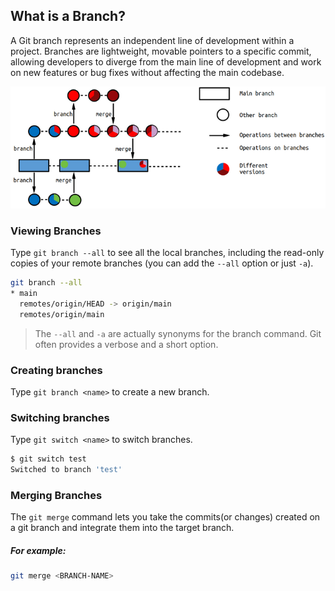 ## What is a Branch?

A Git branch represents an independent line of development within a project. Branches are lightweight, movable pointers to a specific commit, allowing developers to diverge from the main line of development and work on new features or bug fixes without affecting the main codebase. 

<center>

![Alt text](docs/img/image-2.png)

</center>

### Viewing Branches

Type `git branch --all` to see all the local branches, including the read-only copies of your remote branches (you can add the `--all` option or just `-a`).

```sh
git branch --all
* main
  remotes/origin/HEAD -> origin/main
  remotes/origin/main
```

> The `--all` and `-a` are actually synonyms for the branch command. Git often provides a verbose and a short option.


### Creating branches

Type `git branch <name>` to create a new branch.


### Switching branches

Type `git switch <name>` to switch branches.

```sh
$ git switch test
Switched to branch 'test'
```

### Merging Branches
The `git merge` command lets you take the commits(or changes) created on a git branch and integrate them into the target branch.

##### For example:
```sh
git merge <BRANCH-NAME>
```